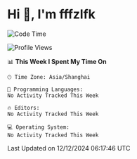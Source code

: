 # Hi 👋, I'm fffzlfk

<!--START_SECTION:waka-->
![Code Time](http://img.shields.io/badge/Code%20Time-987%20hrs%204%20mins-blue)

![Profile Views](http://img.shields.io/badge/Profile%20Views-0-blue)

📊 **This Week I Spent My Time On** 

```text
🕑︎ Time Zone: Asia/Shanghai

💬 Programming Languages: 
No Activity Tracked This Week

🔥 Editors: 
No Activity Tracked This Week

💻 Operating System: 
No Activity Tracked This Week
```


 Last Updated on 12/12/2024 06:17:46 UTC
<!--END_SECTION:waka-->
